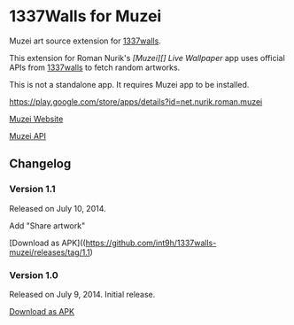 1337Walls for Muzei
================

Muzei art source extension for [1337walls](http://1337walls.w8l.org/).

This extension for Roman Nurik's *[Muzei][] Live Wallpaper* app uses official APIs from [1337walls](http://1337walls.w8l.org/) to fetch random artworks.

This is not a standalone app. It requires Muzei app to be installed.

https://play.google.com/store/apps/details?id=net.nurik.roman.muzei

[Muzei Website](http://www.muzei.co/)

[Muzei API](http://api.muzei.co/)


Changelog
---------

### Version 1.1

Released on July 10, 2014. 

Add "Share artwork"

[Download as APK]((https://github.com/int9h/1337walls-muzei/releases/tag/1.1)


### Version 1.0

Released on July 9, 2014. Initial release.

[Download as APK](https://github.com/int9h/1337walls-muzei/releases/tag/1.0)
